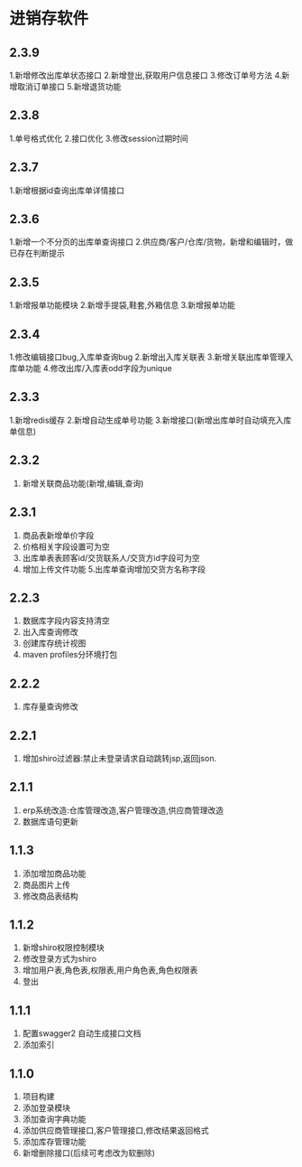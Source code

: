 # 进销存软件

## 2.3.9
1.新增修改出库单状态接口
2.新增登出,获取用户信息接口
3.修改订单号方法
4.新增取消订单接口
5.新增退货功能

## 2.3.8
1.单号格式优化
2.接口优化
3.修改session过期时间

## 2.3.7
1.新增根据id查询出库单详情接口

## 2.3.6
1.新增一个不分页的出库单查询接口
2.供应商/客户/仓库/货物，新增和编辑时，做已存在判断提示

## 2.3.5
1.新增报单功能模块
2.新增手提袋,鞋套,外箱信息
3.新增报单功能

## 2.3.4
1.修改编辑接口bug,入库单查询bug
2.新增出入库关联表
3.新增关联出库单管理入库单功能
4.修改出库/入库表odd字段为unique

## 2.3.3
1.新增redis缓存
2.新增自动生成单号功能
3.新增接口(新增出库单时自动填充入库单信息)

## 2.3.2
1. 新增关联商品功能(新增,编辑,查询)

## 2.3.1
1. 商品表新增单价字段
2. 价格相关字段设置可为空
3. 出库单表表顾客id/交货联系人/交货方id字段可为空
4. 增加上传文件功能
5.出库单查询增加交货方名称字段

## 2.2.3
1. 数据库字段内容支持清空
2. 出入库查询修改
3. 创建库存统计视图
4. maven profiles分环境打包

## 2.2.2
1. 库存量查询修改

## 2.2.1
1. 增加shiro过滤器:禁止未登录请求自动跳转jsp,返回json.

## 2.1.1
1. erp系统改造:仓库管理改造,客户管理改造,供应商管理改造
2. 数据库语句更新

## 1.1.3
1. 添加增加商品功能
2. 商品图片上传
3. 修改商品表结构

## 1.1.2
1. 新增shiro权限控制模块
2. 修改登录方式为shiro
3. 增加用户表,角色表,权限表,用户角色表,角色权限表
4. 登出

## 1.1.1
1. 配置swagger2 自动生成接口文档
2. 添加索引

## 1.1.0
1. 项目构建
2. 添加登录模块
3. 添加查询字典功能
4. 添加供应商管理接口,客户管理接口,修改结果返回格式
5. 添加库存管理功能
6. 新增删除接口(后续可考虑改为软删除)